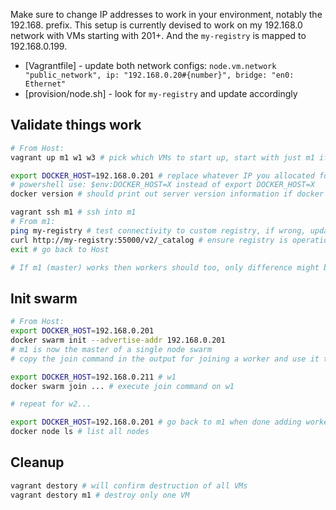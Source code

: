 Make sure to change IP addresses to work in your environment, notably the 192.168. prefix. This setup is currently devised to work on my 192.168.0 network with VMs starting with 201+. And the `my-registry` is mapped to 192.168.0.199.
- [Vagrantfile] - update both network configs: `node.vm.network "public_network", ip: "192.168.0.20#{number}", bridge: "en0: Ethernet"`
- [provision/node.sh] - look for `my-registry` and update accordingly

## Validate things work

```bash
# From Host:
vagrant up m1 w1 w3 # pick which VMs to start up, start with just m1 if you want to test your configuration.

export DOCKER_HOST=192.168.0.201 # replace whatever IP you allocated for m1 here
# powershell use: $env:DOCKER_HOST=X instead of export DOCKER_HOST=X
docker version # should print out server version information if docker is successfully running in the VM

vagrant ssh m1 # ssh into m1 
# From m1:
ping my-registry # test connectivity to custom registry, if wrong, update [provision/node.sh] to fix `/etc/hosts` entry for `my-registry`
curl http://my-registry:55000/v2/_catalog # ensure registry is operational
exit # go back to Host

# If m1 (master) works then workers should too, only difference might be the ip address in the [Vagrantfile]
```

## Init swarm

```bash
# From Host:
export DOCKER_HOST=192.168.0.201
docker swarm init --advertise-addr 192.168.0.201
# m1 is now the master of a single node swarm
# copy the join command in the output for joining a worker and use it to join w1,w2...

export DOCKER_HOST=192.168.0.211 # w1
docker swarm join ... # execute join command on w1

# repeat for w2...

export DOCKER_HOST=192.168.0.201 # go back to m1 when done adding workers, you'll spend most of your time sending in commands to the manager node after the swarm is setup.
docker node ls # list all nodes

```

## Cleanup

```bash
vagrant destory # will confirm destruction of all VMs
vagrant destory m1 # destroy only one VM
```